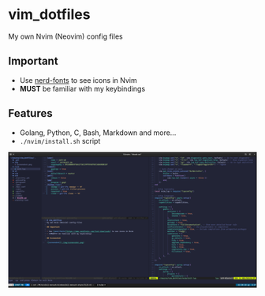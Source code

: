 # vim_dotfiles
My own Nvim (Neovim) config files

## Important

- Use [nerd-fonts](https://www.nerdfonts.com/font-downloads) to see icons in Nvim
- **MUST** be familiar with my keybindings

## Features

- Golang, Python, C, Bash, Markdown and more...
- `./nvim/install.sh` script

![screenshot](img/screenshot.png)
